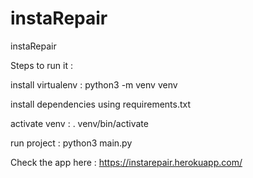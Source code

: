 # instaRepair
instaRepair

Steps to run it :

install virtualenv : python3 -m venv venv

install dependencies using requirements.txt

activate venv : . venv/bin/activate

run project : python3 main.py

Check the app here : https://instarepair.herokuapp.com/
